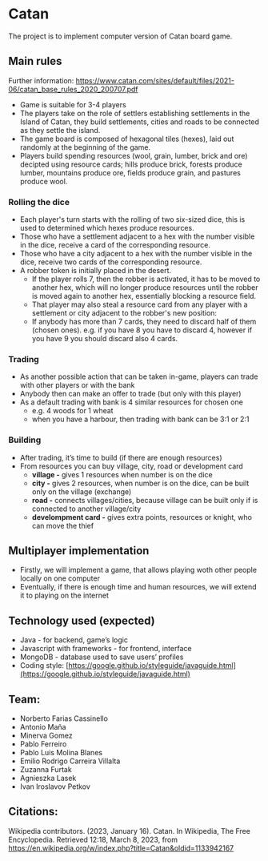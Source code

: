 # Catan

The project is to implement computer version of Catan board game.

## Main rules

Further information: https://www.catan.com/sites/default/files/2021-06/catan_base_rules_2020_200707.pdf


- Game is suitable for 3-4 players
- The players take on the role of settlers establishing settlements in the Island of Catan, they build settlements, cities and roads to be connected as they settle the island.
- The game board is composed of hexagonal tiles (hexes), laid out randomly at the beginning of the game.
- Players build spending resources (wool, grain, lumber, brick and ore) decipted using resource cards;  hills produce brick, forests produce lumber, mountains produce ore, fields produce grain, and pastures produce wool.

### Rolling the dice
- Each player's turn starts with the rolling of two six-sized dice, this is used to determined which hexes produce resources.
- Those who have a settlement adjacent to a hex with the number visible in the dice, receive a card of the corresponding resource.
- Those who have a city adjacent to a hex with the number visible in the dice, receive two cards of the corresponding resource.
- A robber token is initially placed in the desert.
    - If the player rolls 7, then the robber is activated, it has to be moved to another hex, which will no longer produce resources until the robber is      moved again to another hex, essentially blocking a resource field.
    - That player may also steal a resource card from any player with a settlement or city adjacent to the robber's new position:
    - If anybody has more than 7 cards, they need to discard half of them (chosen ones).
    e.g. if you have 8 you have to discard 4, however if you have 9 you should discard also 4 cards.

### Trading

- As another possible action that can be taken in-game, players can trade with other players or with the bank
- Anybody then can make an offer to trade (but only with this player)
- As a default trading with bank is 4 similar resources for chosen one
    - e.g. 4 woods for 1 wheat
    - when you have a harbour, then trading with bank can be 3:1 or 2:1

### Building

- After trading, it’s time to build (if there are enough resources)
- From resources you can buy village, city, road or development card
    - ********************village -******************** gives 1 resources when number is on the dice
    - **************city -************** gives 2 resources, when number is on the dice, can be built only on the village (exchange)
    - ************road -************ connects villages/cities, because village can be built only if is connected to another village/city
    - **************************************develompment card -************************************** gives extra points, resources or knight, who can move the thief

## Multiplayer implementation

- Firstly, we will implement a game, that allows playing woth other people locally on one computer
- Eventually, if there is enough time and human resources, we will extend it to playing on the internet

## Technology used (expected)

- Java - for backend, game’s logic
- Javascript with frameworks - for frontend, interface
- MongoDB - database used to save users’ profiles
- Coding style: [https://google.github.io/styleguide/javaguide.html](https://google.github.io/styleguide/javaguide.html)

## Team:

- Norberto Farias Cassinello
- Antonio Maña
- Minerva Gomez
- Pablo Ferreiro
- Pablo Luis Molina Blanes
- Emilio Rodrigo Carreira Villalta
- Zuzanna Furtak
- Agnieszka Lasek
- Ivan Iroslavov Petkov

## Citations:

Wikipedia contributors. (2023, January 16). Catan. In Wikipedia, The Free Encyclopedia. Retrieved 12:18, March 8, 2023, from https://en.wikipedia.org/w/index.php?title=Catan&oldid=1133942167

